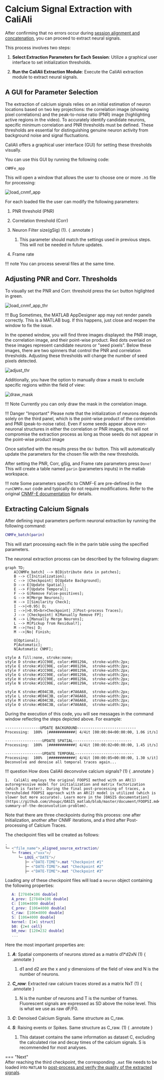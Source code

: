 # Calcium Signal Extraction with CaliAli

After confirming that no errors occur during [session alignment and concatenation](alignment.md#main), you can proceed to extract neural signals.

This process involves two steps:

1. **Select Extraction Parameters for Each Session**: Utilize a graphical user interface to set initialization thresholds.
   
2. **Run the CaliAli Extraction Module**: Execute the CaliAli extraction module to extract neural signals.


## A GUI for Parameter Selection <a id="gui"></a>

The extraction of calcium signals relies on an initial estimation of neuron locations based on two key projections: the correlation image (showing pixel correlations) and the peak-to-noise ratio (PNR) image (highlighting active regions in the video). To accurately identify candidate neurons, specific minimum correlation and PNR thresholds must be defined. These thresholds are essential for distinguishing genuine neuron activity from background noise and signal fluctuations.

CaliAli offers a graphical user interface (GUI) for setting these thresholds visually.

You can use this GUI by running the following code:

```CNMFe_app```

This will open a window that allows the user to choose one or more `.h5` file for processing:

![load_cnmf_app](files/load_cnmf_app.gif)

For each loaded file the user can modify the following parameters:

1.	PNR threshold (PNR)
2.	Correlation threshold (Corr)
3.	Neuron Filter size(gSig) (1).
	{ .annotate }
	
	1.	This parameter should match the settings used in previous steps. This will not be needed in future updates.
	
4.	Frame rate

!!! note
	You can process several files at the same time.

## Adjusting PNR and Corr. Thresholds <a id="adjust_pnr"></a>

To visually set the PNR and Corr. threshold press the `Get` button higlighted in green.

![load_cnmf_app_thr](files/load_cnmf_app_thr.gif)

!!! Bug
	Sometimes, the MATLAB AppDesigner app may not render panels correctly. This is a MATLAB bug. If this happens, just close and reopen the window to fix the issue.

In the opened window, you will find three images displayed: the PNR image, the correlation image, and their point-wise product. Red dots overlaid on these images represent candidate neurons or "seed pixels". Below these images, there are two spinners that control the PNR and correlation thresholds. Adjusting these thresholds will change the number of seed pixels detected.


![adjust_thr](files/adjust_thr.gif)

Additionally, you have the option to manually draw a mask to exclude specific regions within the field of view:

![draw_mask](files/draw_mask.gif)

!!! Note
	Currently you can only draw the mask in the correlation image.
	
!!! Danger "Important"
	Please note that the initialization of neurons depends solely on the third panel, which is the point-wise product of the correlation and PNR (peak-to-noise ratio). Even if some seeds appear above non-neuronal structures in either the correlation or PNR images, this will not compromise the extraction process as long as those seeds do not appear in the point-wise product image
	
Once satisfied with the results press the `Ok!` button.
This will automatically update the parameters for the chosen file with the new thresholds. 

After setting the PNR, Corr, gSig, and Frame rate parameters press `Done!`
This will create a table named `parin` (parameters inputs) in the matlab workspace. 

!!! note
	Some parameters specific to CNMF-E are pre-defined in the `runCNMFe.mat` code and typically do not require modifications.  Refer to the original [CNMF-E documentation](https://github.com/zhoupc/CNMF_E/wiki/Pipeline#step-1-parameter-specification) for details.

## Extracting Calcium Signals <a id="ecs"></a>

After defining input parameters perform neuronal extraction by running the following command:

```matlab
CNMFe_batch(parin)
```
This will start processing each file in the parin table using the specified parameters.

The neuronal extraction process can be described by the following diagram:

``` mermaid
graph TD;
	A[CNMFe_batch] --> B[Distribute data in patches];
	B --> C[Initialization];
	C --> |Checkpoint| D[Update Background];
	D --> E[Update Spatial];
	E --> F[Update Temporal];
	F --> G[Remove False-positives];
	G --> H[Merge Neurons];
	H --> I[Similarity Check];
	I -->|<0.95| D;
	I -->|>0.95<br>Checkpoint| J[Post-process Traces];
	J --> |Checkpoint| K[Manually Remove FP];
	K --> L[Manually Merge Neurons];
	L --> M[Pickup from Residual?];
	M -->|Yes| D;
	M -->|No| Finish;	
	
	O[Optional];
	P[Automatic];
	N[Automatic CNMF];
	
style A fill:none, stroke:none;
style D stroke:#1CC90E, color:#00129A,  stroke-width:2px;
style E stroke:#1CC90E, color:#00129A,  stroke-width:2px;
style F stroke:#1CC90E, color:#00129A,  stroke-width:2px;
style G stroke:#1CC90E, color:#00129A,  stroke-width:2px;
style H stroke:#1CC90E, color:#00129A,  stroke-width:2px;
style N stroke:#1CC90E, color:#00129A,  stroke-width:2px;

style K stroke:#E04C3B, color:#7A6A68,  stroke-width:2px; 
style L stroke:#E04C3B, color:#7A6A68,  stroke-width:2px;
style M stroke:#E04C3B, color:#7A6A68,  stroke-width:2px;
style O stroke:#E04C3B, color:#7A6A68,  stroke-width:2px;
```
During the execution of this code, you will see messages in the command window reflecting the steps depicted above. For example:

```
----------------UPDATE BACKGROUND---------------------------
Processing:  100%  |############| 4/4it [00:00:04<00:00:00, 1.06 it/s]

-----------------UPDATE SPATIAL---------------------------
Processing:  100%  |############| 4/4it [00:00:02<00:00:00, 1.45 it/s]

-----------------UPDATE TEMPORAL---------------------------
Processing:  100%  |############| 4/4it [00:00:05<00:00:00, 1.30 s/it]
Deconvolve and denoise all temporal traces again...
```

!!! question
	How does CaliAli deconvolve calcium signals? (1)
	{ .annotate }

	1.	CaliAli employs the original FOOPSI method with an AR(1) autoregressive model for initialization and matrix factorization (which is faster). During the final post-processing of traces, a thresholded FOOPSI approach with an AR(2) model is utilized (which is slower but more accurate). Learn more in the [OASIS documentation](https://github.com/zhoupc/OASIS_matlab/blob/master/document/FOOPSI.md#brief-summary-of-the-deconvolution-problem).



Note that there are three checkpoints during this process: one after Initialization, another after CNMF iterations, and a third after Post-processing of Calcium Traces.

The checkpoint files will be created as follows: <a id="chk"></a>

``` matlab
.
└─ <"file_name">_aligned_source_extraction/
   └─ frames_<"xxx">/
      └─ LOGS_<"DATE">/
         ├─ <"DATE-TIME">.mat "Checkpoint #1"
         ├─ <"DATE-TIME">.mat "Checkpoint #2"
         ├─ <"DATE-TIME">.mat "Checkpoint #3"
```

Loading any of these checkpoint files will load a `neuron` object containing the following properties:

 ``` matlab
	A: [27840×106 double]
	A_prev: [27840×106 double]
	C: [106×4000 double]
	C_prev: [106×4000 double]
	C_raw: [106×4000 double]
	S: [106×4000 double]
	kernel: [1×1 struct]
	b0: {2×4 cell}
	b0_new: [120×232 double]
	...
 ```
 Here the most important properties are:
 
 1. ***A***: Spatial components of neurons stored as a matrix d1*d2xN (1)
	{ .annotate }
	
	1. d1 and d2 are the x and y dimensions of the field of view and N is the number of neurons.
	
2. ***C_raw***: Extracted raw calcium traces stored as a matrix NxT (1)
	{ .annotate }
	
	1. N is the number of neurons and T is the number of frames. Fluorescent signals are expressed as SD above the noise level. This is what we use as raw dF/F0.  

3.	***C***: Denoised Calcium Signals. Same structure as C_raw.
	
4.	***S***: Raising events or Spikes. Same structure as C_raw.	(1)
	{ .annotate }
	
	1. This dataset contains the same information as dataset C, excluding the calculated rise and decay times of the calcium signals. S is recommended for most analyses.

=== "Next"	
After reaching the third checkpoint, the corresponding `.mat` file needs to be loaded into `MATLAB` to [post-process and verify the quality of the extracted signals](Post.md).
	

